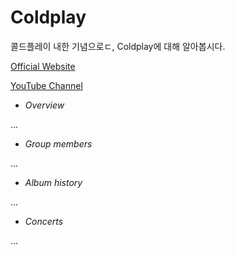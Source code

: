 # Coldplay
콜드플레이 내한 기념으로ㄷ, Coldplay에 대해 알아봅시다.

[Official Website](http://www.coldplay.com/ "Coldplay")


[YouTube Channel](https://www.youtube.com/user/ColdplayVEVO "YouTube Channel Official")


- *Overview*


...

- *Group members*


...

- *Album history*


...

- *Concerts*


...
